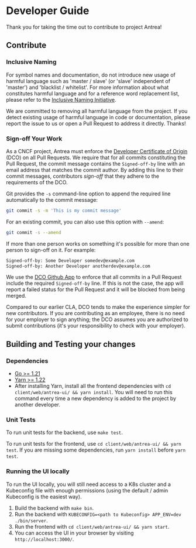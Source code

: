 # Developer Guide

Thank you for taking the time out to contribute to project Antrea!

## Contribute

### Inclusive Naming

For symbol names and documentation, do not introduce new usage of harmful
language such as 'master / slave' (or 'slave' independent of 'master') and
'blacklist / whitelist'. For more information about what constitutes harmful
language and for a reference word replacement list, please refer to the
[Inclusive Naming Initiative](https://inclusivenaming.org/).

We are committed to removing all harmful language from the project. If you
detect existing usage of harmful language in code or documentation, please
report the issue to us or open a Pull Request to address it directly. Thanks!

### Sign-off Your Work

As a CNCF project, Antrea must enforce the [Developer Certificate of
Origin](https://developercertificate.org/) (DCO) on all Pull Requests. We
require that for all commits constituting the Pull Request, the commit message
contains the `Signed-off-by` line with an email address that matches the commit
author. By adding this line to their commit messages, contributors *sign-off*
that they adhere to the requirements of the DCO.

Git provides the `-s` command-line option to append the required line
automatically to the commit message:

```bash
git commit -s -m 'This is my commit message'
```

For an existing commit, you can also use this option with `--amend`:

```bash
git commit -s --amend
```

If more than one person works on something it's possible for more than one
person to sign-off on it. For example:

```bash
Signed-off-by: Some Developer somedev@example.com
Signed-off-by: Another Developer anotherdev@example.com
```

We use the [DCO Github App](https://github.com/apps/dco) to enforce that all
commits in a Pull Request include the required `Signed-off-by` line. If this is
not the case, the app will report a failed status for the Pull Request and it
will be blocked from being merged.

Compared to our earlier CLA, DCO tends to make the experience simpler for new
contributors. If you are contributing as an employee, there is no need for your
employer to sign anything; the DCO assumes you are authorized to submit
contributions (it's your responsibility to check with your employer).

## Building and Testing your changes

### Dependencies

* [Go >= 1.21](https://golang.org/doc/install)
* [Yarn >= 1.22](https://classic.yarnpkg.com/lang/en/docs/install/)
* After installing Yarn, install all the frontend dependencies with `cd
  client/web/antrea-ui/ && yarn install`. You will need to run this command
  every time a new dependency is added to the project by another developer.

### Unit Tests

To run unit tests for the backend, use `make test`.

To run unit tests for the frontend, use `cd client/web/antrea-ui/ && yarn
test`. If you are missing some dependencies, run `yarn install` before `yarn
test`.

### Running the UI locally

To run the UI locally, you will still need access to a K8s cluster and a
Kubeconfig file with enough permissions (using the default / admin Kubeconfig is
the easiest way).

1. Build the backend with `make bin`.
2. Run the backend with `KUBECONFIG=<path to Kubeconfig> APP_ENV=dev ./bin/server`.
3. Run the frontend with `cd client/web/antrea-ui/ && yarn start`.
4. You can access the UI in your browser by visiting `http://localhost:3000/`.
